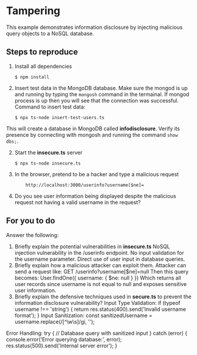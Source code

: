 # Tampering

This example demonstrates information disclosure by injecting malicious query objects to a NoSQL database.

## Steps to reproduce

1. Install all dependencies

    `$ npm install`

2. Insert test data in the MongoDB database. Make sure the mongod is up and running by typing the `mongosh` command in the termainal. If mongod process is up then you will see that the connection was successful. Command to insert test data:

    `$ npx ts-node insert-test-users.ts`

This will create a database in MongoDB called __infodisclosure__. Verify its presence by connecting with mongosh and running the command `show dbs;`.

2. Start the **insecure.ts** server

    `$ npx ts-node insecure.ts`

3. In the browser, pretend to be a hacker and type a malicious request

    ```
        http://localhost:3000/userinfo?username[$ne]=
    ```

4. Do you see user information being displayed despite the malicious request not having a valid username in the request?

## For you to do

Answer the following:

1. Briefly explain the potential vulnerabilities in **insecure.ts**
NoSQL injection vulnerability in the /userinfo endpoint.
No input validation for the username parameter.
Direct use of user input in database queries.
2. Briefly explain how a malicious attacker can exploit them.
Attacker can send a request like:
GET /userinfo?username[$ne]=null
Then this query becomes:
User.findOne({ username: { $ne: null } })
Which returns all user records since username is not equal to null and exposes sensitive user information.
3. Briefly explain the defensive techniques used in **secure.ts** to prevent the information disclosure vulnerability?
Input Type Validation:
if (typeof username !== 'string') {
    return res.status(400).send('Invalid username format');
}
Input Sanitization:
const sanitizedUsername = username.replace(/[^\w\s]/gi, '');

Error Handling:
try {
    // Database query with sanitized input
} catch (error) {
    console.error('Error querying database:', error);
    res.status(500).send('Internal server error');
}